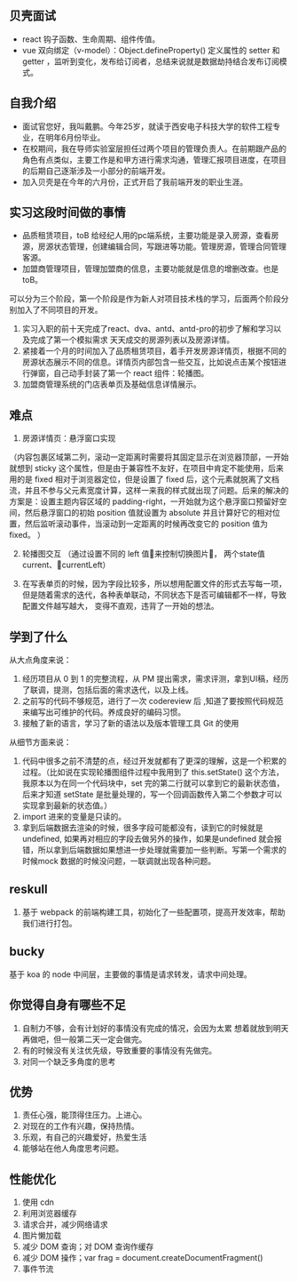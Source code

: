## 贝壳面试

- react  钩子函数、生命周期、组件传值。
- vue 双向绑定（v-model）：Object.defineProperty() 定义属性的 setter 和 getter ，监听到变化，发布给订阅者，总结来说就是数据劫持结合发布订阅模式。

## 自我介绍

- 面试官您好，我叫戴鹏。今年25岁，就读于西安电子科技大学的软件工程专业，在明年6月份毕业。
- 在校期间，我在导师实验室层担任过两个项目的管理负责人。在前期跟产品的角色有点类似，主要工作是和甲方进行需求沟通，管理汇报项目进度，在项目的后期自己逐渐涉及一小部分的前端开发。
- 加入贝壳是在今年的六月份，正式开启了我前端开发的职业生涯。

## 实习这段时间做的事情

- 品质租赁项目，toB 给经纪人用的pc端系统，主要功能是录入房源，查看房源，房源状态管理，创建编辑合同，写跟进等功能。管理房源，管理合同管理客源。
- 加盟商管理项目，管理加盟商的信息，主要功能就是信息的增删改查。也是 toB。

可以分为三个阶段，第一个阶段是作为新人对项目技术栈的学习，后面两个阶段分别加入了不同项目的开发。
1. 实习入职的前十天完成了react、dva、antd、antd-pro的初步了解和学习以及完成了第一个模拟需求
天天成交的房源列表以及房源详情。
2. 紧接着一个月的时间加入了品质租赁项目，着手开发房源详情页，根据不同的房源状态展示不同的信息。详情页内部包含一些交互，比如说点击某个按钮进行弹窗，自己动手封装了第一个 react 组件：轮播图。
3. 加盟商管理系统的门店表单页及基础信息详情展示。

## 难点

1. 房源详情页：悬浮窗口实现

（内容包裹区域第二列，滚动一定距离时需要将其固定显示在浏览器顶部，一开始就想到 sticky 这个属性，但是由于兼容性不友好，在项目中肯定不能使用，后来用的是 fixed 相对于浏览器定位，但是设置了 fixed 后，这个元素就脱离了文档流，并且不参与父元素宽度计算，这样一来我的样式就出现了问题。后来的解决的方案是：设置主题内容区域的 padding-right，一开始就为这个悬浮窗口预留好空间，然后悬浮窗口的初始 position 值就设置为 absolute 并且计算好它的相对位置，然后监听滚动事件，当滚动到一定距离的时候再改变它的 position 值为 fixed。 ）

2. 轮播图交互 （通过设置不同的 left 值来控制切换图片， 两个state值 current、currentLeft）

3. 在写表单页的时候，因为字段比较多，所以想用配置文件的形式去写每一项，但是随着需求的迭代，各种表单联动，不同状态下是否可编辑都不一样，导致配置文件越写越大， 变得不直观，违背了一开始的想法。

## 学到了什么

从大点角度来说：
1. 经历项目从 0 到 1 的完整流程，从 PM 提出需求，需求评测，拿到UI稿，经历了联调，提测，包括后面的需求迭代，以及上线。
2. 之前写的代码不够规范，进行了一次 codereview 后 ,知道了要按照代码规范来编写出可维护的代码。养成良好的编码习惯。
3. 接触了新的语言，学习了新的语法以及版本管理工具 Git 的使用

从细节方面来说：

1. 代码中很多之前不清楚的点，经过开发就都有了更深的理解，这是一个积累的过程。（比如说在实现轮播图组件过程中我用到了
this.setState() 这个方法，我原本以为在同一个代码块中，set 完的第二行就可以拿到它的最新状态值，后来才知道 setState 是批量处理的，写一个回调函数传入第二个参数才可以实现拿到最新的状态值。）
2. import 进来的变量是只读的。
3. 拿到后端数据去渲染的时候，很多字段可能都没有，读到它的时候就是 undefined, 如果再对相应的字段去做另外的操作，如果是undefined 就会报错，所以拿到后端数据如果想进一步处理就需要加一些判断。写第一个需求的时候mock 数据的时候没问题，一联调就出现各种问题。

## reskull

1. 基于 webpack 的前端构建工具，初始化了一些配置项，提高开发效率，帮助我们进行打包。

## bucky

基于 koa 的 node 中间层，主要做的事情是请求转发，请求中间处理。

## 你觉得自身有哪些不足

1. 自制力不够，会有计划好的事情没有完成的情况，会因为太累 想着就放到明天再做吧，但一般第二天一定会做完。
3. 有的时候没有关注优先级，导致重要的事情没有先做完。
4. 对同一个缺乏多角度的思考

## 优势

1. 责任心强，能顶得住压力。上进心。
2. 对现在的工作有兴趣，保持热情。
3. 乐观，有自己的兴趣爱好，热爱生活
4. 能够站在他人角度思考问题。

## 性能优化 

1. 使用 cdn
2. 利用浏览器缓存
3. 请求合并，减少网络请求
4. 图片懒加载
5. 减少 DOM 查询；对 DOM 查询作缓存
6. 减少 DOM 操作；var frag = document.createDocumentFragment()
7. 事件节流